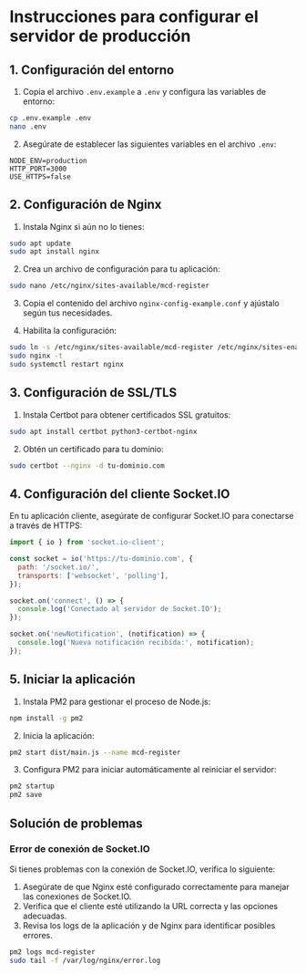 # Instrucciones para configurar el servidor de producción

## 1. Configuración del entorno

1. Copia el archivo `.env.example` a `.env` y configura las variables de entorno:

```bash
cp .env.example .env
nano .env
```

2. Asegúrate de establecer las siguientes variables en el archivo `.env`:

```
NODE_ENV=production
HTTP_PORT=3000
USE_HTTPS=false
```

## 2. Configuración de Nginx

1. Instala Nginx si aún no lo tienes:

```bash
sudo apt update
sudo apt install nginx
```

2. Crea un archivo de configuración para tu aplicación:

```bash
sudo nano /etc/nginx/sites-available/mcd-register
```

3. Copia el contenido del archivo `nginx-config-example.conf` y ajústalo según tus necesidades.

4. Habilita la configuración:

```bash
sudo ln -s /etc/nginx/sites-available/mcd-register /etc/nginx/sites-enabled/
sudo nginx -t
sudo systemctl restart nginx
```

## 3. Configuración de SSL/TLS

1. Instala Certbot para obtener certificados SSL gratuitos:

```bash
sudo apt install certbot python3-certbot-nginx
```

2. Obtén un certificado para tu dominio:

```bash
sudo certbot --nginx -d tu-dominio.com
```

## 4. Configuración del cliente Socket.IO

En tu aplicación cliente, asegúrate de configurar Socket.IO para conectarse a través de HTTPS:

```javascript
import { io } from 'socket.io-client';

const socket = io('https://tu-dominio.com', {
  path: '/socket.io/',
  transports: ['websocket', 'polling'],
});

socket.on('connect', () => {
  console.log('Conectado al servidor de Socket.IO');
});

socket.on('newNotification', (notification) => {
  console.log('Nueva notificación recibida:', notification);
});
```

## 5. Iniciar la aplicación

1. Instala PM2 para gestionar el proceso de Node.js:

```bash
npm install -g pm2
```

2. Inicia la aplicación:

```bash
pm2 start dist/main.js --name mcd-register
```

3. Configura PM2 para iniciar automáticamente al reiniciar el servidor:

```bash
pm2 startup
pm2 save
```

## Solución de problemas

### Error de conexión de Socket.IO

Si tienes problemas con la conexión de Socket.IO, verifica lo siguiente:

1. Asegúrate de que Nginx esté configurado correctamente para manejar las conexiones de Socket.IO.
2. Verifica que el cliente esté utilizando la URL correcta y las opciones adecuadas.
3. Revisa los logs de la aplicación y de Nginx para identificar posibles errores.

```bash
pm2 logs mcd-register
sudo tail -f /var/log/nginx/error.log
```
